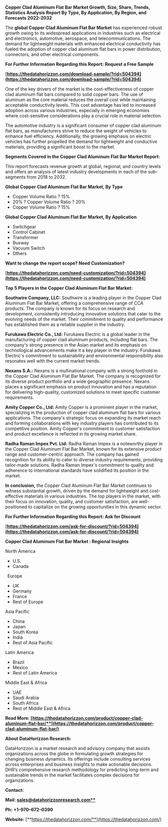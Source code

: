﻿**Copper Clad Aluminum Flat Bar  Market Growth, Size, Share, Trends, Statistics Analysis Report By Type, By Application, By Region, and Forecasts 2022-2032**

The **global Copper Clad Aluminum Flat Bar Market** has experienced robust growth owing to its widespread applications in industries such as electrical and electronics, automotive, aerospace, and telecommunications. The demand for lightweight materials with enhanced electrical conductivity has fueled the adoption of copper clad aluminum flat bars in power distribution, connectors, and other electrical components. 

**For Further Information Regarding this Report: Request a Free Sample**	

[**https://thedatahorizzon.com/download-sample/?rid=504394](https://thedatahorizzon.com/download-sample/?rid=504394)** 

One of the key drivers of the market is the cost-effectiveness of copper clad aluminum flat bars compared to solid copper bars. The use of aluminum as the core material reduces the overall cost while maintaining acceptable conductivity levels. This cost advantage has led to increased adoption across various industries, especially in emerging economies where cost-sensitive considerations play a crucial role in material selection.

The automotive industry is a significant consumer of copper clad aluminum flat bars, as manufacturers strive to reduce the weight of vehicles to enhance fuel efficiency. Additionally, the growing emphasis on electric vehicles has further propelled the demand for lightweight and conductive materials, providing a significant boost to the market. 

**Segments Covered in the Copper Clad Aluminum Flat Bar Market Report:** 

This report forecasts revenue growth at global, regional, and country levels and offers an analysis of latest industry developments in each of the sub-segments from 2018 to 2032.

**Global Copper Clad Aluminum Flat Bar Market, By Type**

- Copper Volume Ratio ? 15%
- 20% ? Copper Volume Ratio ? 20%
- Copper Volume Ratio ? 15%

**Global Copper Clad Aluminum Flat Bar Market, By Application**

- Switchgear
- Control Cabinet
- Transformer
- Busway
- Vacuum Switch
- Others


**Want to change the report scope? Need Customization?**

[**https://thedatahorizzon.com/need-customization/?rid=504394](https://thedatahorizzon.com/need-customization/?rid=504394)** 

**Top 5 Players in the Copper Clad Aluminum Flat Bar Market:**

**Southwire Company, LLC:** Southwire is a leading player in the Copper Clad Aluminum Flat Bar Market, offering a comprehensive range of CCA products. The company is known for its focus on research and development, consistently introducing innovative solutions that cater to the evolving needs of the market. Their commitment to quality and performance has established them as a reliable supplier in the industry.

**Furukawa Electric Co., Ltd:** Furukawa Electric is a global leader in the manufacturing of copper clad aluminum products, including flat bars. The company's strong presence in the Asian market and its emphasis on technological advancements make it a key player in the industry. Furukawa Electric's commitment to sustainability and environmental responsibility also resonates well with the current market trends.

**Nexans S.A.:** Nexans is a multinational company with a strong foothold in the Copper Clad Aluminum Flat Bar Market. The company is recognized for its diverse product portfolio and a wide geographic presence. Nexans places a significant emphasis on product innovation and has a reputation for delivering high-quality, customized solutions to meet specific customer requirements.

**Amity Copper Co., Ltd:** Amity Copper is a prominent player in the market, specializing in the production of copper clad aluminum flat bars for various applications. The company's strategic focus on expanding its market reach and forming collaborations with key industry players has contributed to its competitive position. Amity Copper's commitment to customer satisfaction and product excellence is reflected in its growing market share.

**Radha Raman Impex Pvt. Ltd:** Radha Raman Impex is a noteworthy player in the Copper Clad Aluminum Flat Bar Market, known for its extensive product range and customer-centric approach. The company has gained recognition for its ability to cater to diverse industry requirements, providing tailor-made solutions. Radha Raman Impex's commitment to quality and adherence to international standards have solidified its position in the market.

**In conclusion,** the Copper Clad Aluminum Flat Bar Market continues to witness substantial growth, driven by the demand for lightweight and cost-effective materials in various industries. The top players in the market, with their focus on innovation, quality, and customer satisfaction, are well-positioned to capitalize on the growing opportunities in this dynamic sector. 

**For Further Information Regarding this Report: Ask for Discount**	

[**https://thedatahorizzon.com/ask-for-discount/?rid=504394](https://thedatahorizzon.com/ask-for-discount/?rid=504394)** 

**Copper Clad Aluminum Flat Bar Market : Regional Insights**

North America

- U.S.
- Canada

` `Europe

- UK
- Germany
- France
- Rest of Europe

Asia Pacific

- China
- Japan
- South Korea
- India
- Rest of Asia Pacific

Latin America

- Brazil
- Mexico
- Rest of Latin America

Middle East & Africa

- UAE
- Saudi Arabia
- South Africa
- Rest of Middle East & Africa

**Read More: [https://thedatahorizzon.com/product/copper-clad-aluminum-flat-bar/**](https://thedatahorizzon.com/product/copper-clad-aluminum-flat-bar/)** 

**About DataHorizzon Research:**

DataHorizzon is a market research and advisory company that assists organizations across the globe in formulating growth strategies for changing business dynamics. Its offerings include consulting services across enterprises and business insights to make actionable decisions. DHR’s comprehensive research methodology for predicting long-term and sustainable trends in the market facilitates complex decisions for organizations.

**Contact:**

**Mail: [sales@datahorizzonresearch.com**](mailto:sales@datahorizzonresearch.com)**

**Ph:** **+1–970–672–0390**

**Website:** [**https://thedatahorizzon.com/**](https://thedatahorizzon.com/)

